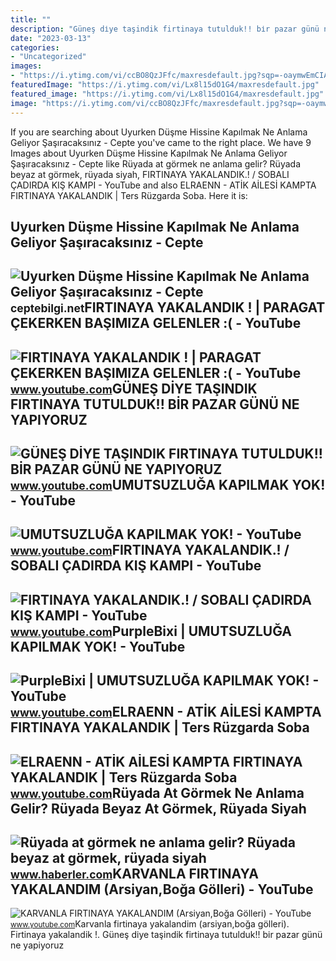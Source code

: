 ```yaml
---
title: ""
description: "Güneş di̇ye taşindik firtinaya tutulduk!! bi̇r pazar günü ne yapiyoruz"
date: "2023-03-13"
categories:
- "Uncategorized"
images:
- "https://i.ytimg.com/vi/ccBO8QzJFfc/maxresdefault.jpg?sqp=-oaymwEmCIAKENAF8quKqQMa8AEB-AHUBoAC4AOKAgwIABABGGUgTShEMA8=&amp;rs=AOn4CLC-YFiwKowQ8Ec90Zs8S1p3Yu_l6A"
featuredImage: "https://i.ytimg.com/vi/Lx8l15dO1G4/maxresdefault.jpg"
featured_image: "https://i.ytimg.com/vi/Lx8l15dO1G4/maxresdefault.jpg"
image: "https://i.ytimg.com/vi/ccBO8QzJFfc/maxresdefault.jpg?sqp=-oaymwEmCIAKENAF8quKqQMa8AEB-AHUBoAC4AOKAgwIABABGGUgTShEMA8=&amp;rs=AOn4CLC-YFiwKowQ8Ec90Zs8S1p3Yu_l6A"
---
```


If you are searching about Uyurken Düşme Hissine Kapılmak Ne Anlama Geliyor Şaşıracaksınız - Cepte you've came to the right place. We have 9 Images about Uyurken Düşme Hissine Kapılmak Ne Anlama Geliyor Şaşıracaksınız - Cepte like Rüyada at görmek ne anlama gelir? Rüyada beyaz at görmek, rüyada siyah, FIRTINAYA YAKALANDIK.! / SOBALI ÇADIRDA KIŞ KAMPI - YouTube and also ELRAENN - ATİK AİLESİ KAMPTA FIRTINAYA YAKALANDIK | Ters Rüzgarda Soba. Here it is:

Uyurken Düşme Hissine Kapılmak Ne Anlama Geliyor Şaşıracaksınız - Cepte
-----------------------------------------------------------------------

 ![Uyurken Düşme Hissine Kapılmak Ne Anlama Geliyor Şaşıracaksınız - Cepte](https://ceptebilgi.net/wp-content/uploads/2022/01/AddText_01-02-08.59.59.jpg) <small>ceptebilgi.net</small>FIRTINAYA YAKALANDIK ! | PARAGAT ÇEKERKEN BAŞIMIZA GELENLER :( - YouTube
------------------------------------------------------------------------

 ![FIRTINAYA YAKALANDIK ! | PARAGAT ÇEKERKEN BAŞIMIZA GELENLER :( - YouTube](https://i.ytimg.com/vi/mmAg-hYAWS4/maxresdefault.jpg) <small>www.youtube.com</small>GÜNEŞ DİYE TAŞINDIK FIRTINAYA TUTULDUK!! BİR PAZAR GÜNÜ NE YAPIYORUZ
--------------------------------------------------------------------

 ![GÜNEŞ DİYE TAŞINDIK FIRTINAYA TUTULDUK!! BİR PAZAR GÜNÜ NE YAPIYORUZ](https://i.ytimg.com/vi/ccBO8QzJFfc/maxresdefault.jpg?sqp=-oaymwEmCIAKENAF8quKqQMa8AEB-AHUBoAC4AOKAgwIABABGGUgTShEMA8=&rs=AOn4CLC-YFiwKowQ8Ec90Zs8S1p3Yu_l6A) <small>www.youtube.com</small>UMUTSUZLUĞA KAPILMAK YOK! - YouTube
-----------------------------------

 ![UMUTSUZLUĞA KAPILMAK YOK! - YouTube](https://i.ytimg.com/vi/kkVDZ8sT_hM/maxresdefault.jpg) <small>www.youtube.com</small>FIRTINAYA YAKALANDIK.! / SOBALI ÇADIRDA KIŞ KAMPI - YouTube
-----------------------------------------------------------

 ![FIRTINAYA YAKALANDIK.! / SOBALI ÇADIRDA KIŞ KAMPI - YouTube](https://i.ytimg.com/vi/c_TUVoGbCgU/maxresdefault.jpg) <small>www.youtube.com</small>PurpleBixi | UMUTSUZLUĞA KAPILMAK YOK! - YouTube
------------------------------------------------

 ![PurpleBixi | UMUTSUZLUĞA KAPILMAK YOK! - YouTube](https://i.ytimg.com/vi/LKAFtTSzaxY/maxresdefault.jpg) <small>www.youtube.com</small>ELRAENN - ATİK AİLESİ KAMPTA FIRTINAYA YAKALANDIK | Ters Rüzgarda Soba
----------------------------------------------------------------------

 ![ELRAENN - ATİK AİLESİ KAMPTA FIRTINAYA YAKALANDIK | Ters Rüzgarda Soba](https://i.ytimg.com/vi/qqInM9IxHF8/maxresdefault.jpg) <small>www.youtube.com</small>Rüyada At Görmek Ne Anlama Gelir? Rüyada Beyaz At Görmek, Rüyada Siyah
----------------------------------------------------------------------

 ![Rüyada at görmek ne anlama gelir? Rüyada beyaz at görmek, rüyada siyah](https://foto.haberler.com/haber/2019/10/30/ruyada-at-gormek-ne-anlama-gelir-12566959_7097_m.jpg) <small>www.haberler.com</small>KARVANLA FIRTINAYA YAKALANDIM (Arsiyan,Boğa Gölleri) - YouTube
--------------------------------------------------------------

 ![KARVANLA FIRTINAYA YAKALANDIM (Arsiyan,Boğa Gölleri) - YouTube](https://i.ytimg.com/vi/Lx8l15dO1G4/maxresdefault.jpg) <small>www.youtube.com</small>Karvanla firtinaya yakalandim (arsiyan,boğa gölleri). Firtinaya yakalandik !. Güneş di̇ye taşindik firtinaya tutulduk!! bi̇r pazar günü ne yapiyoruz
